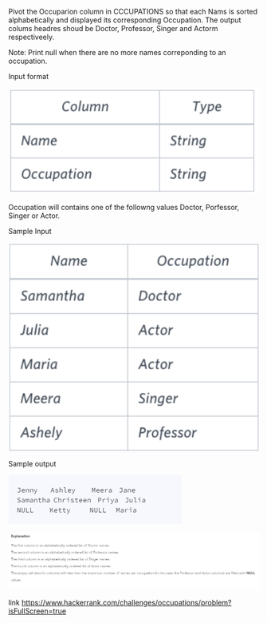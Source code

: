 Pivot the Occuparion column in CCCUPATIONS so that
each Nams is sorted alphabetically and displayed its corresponding Occupation.
The output colums headres shoud be Doctor, Professor, Singer and Actorm respectiveely.

Note: Print null when there are no more names correponding to an occupation.

Input format 

![alt text](image.png)

Occupation will contains one of the followng values Doctor, Porfessor, Singer or Actor.

Sample Input

![alt text](image-1.png)

Sample output

![alt text](image-2.png)

![alt text](image-3.png)

link 
https://www.hackerrank.com/challenges/occupations/problem?isFullScreen=true